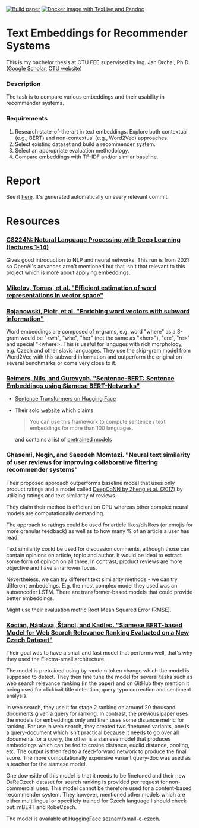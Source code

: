 [![Build paper](https://github.com/tmscer/text-embeddings-for-recommenders/actions/workflows/paper.yml/badge.svg)](https://github.com/tmscer/text-embeddings-for-recommenders/actions/workflows/paper.yml)
[![Docker image with TexLive and Pandoc](https://github.com/tmscer/text-embeddings-for-recommenders/actions/workflows/paper-docker.yml/badge.svg)](https://github.com/tmscer/text-embeddings-for-recommenders/actions/workflows/paper-docker.yml)

# Text Embeddings for Recommender Systems

This is my bachelor thesis at CTU FEE supervised by Ing. Jan Drchal, Ph.D. ([Google Scholar](https://scholar.google.cz/citations?user=JL9IGwcAAAAJ), [CTU website](https://cs.felk.cvut.cz/en/people/drchajan))

### Description

The task is to compare various embeddings and their usability in recommender systems.

### Requirements

1. Research state-of-the-art in text embeddings. Explore both contextual (e.g., BERT) and non-contextual (e.g., Word2Vec) approaches.
2. Select existing dataset and build a recommender system.
3. Select an appropriate evaluation methodology.
4. Compare embeddings with TF-IDF and/or similar baseline.

# Report

See it [here](https://f35ba6fb-bthe.s3.eu-west-1.amazonaws.com/paper.pdf). It's generated automatically on every relevant commit.

# Resources

### [CS224N: Natural Language Processing with Deep Learning (lectures 1-14)](http://web.stanford.edu/class/cs224n/)

Gives good introduction to NLP and neural networks. This run is from 2021 so OpenAI's advances
aren't mentioned but that isn't that relevant to this project which is more about applying embeddings.

### [Mikolov, Tomas, et al. "Efficient estimation of word representations in vector space"](https://arxiv.org/abs/1301.3781)

### [Bojanowski, Piotr, et al. "Enriching word vectors with subword information" ](https://arxiv.org/abs/1607.04606)

Word embeddings are composed of n-grams, e.g. word "where" as a 3-gram would be "&lt;wh",
"whe", "her" (not the same as "&lt;her&gt;"), "ere", "re&gt;" and special "&lt;where&gt;.
This is useful for languges with rich morphology, e.g. Czech and other slavic languages.
They use the skip-gram model from Word2Vec with this subword information and outperform the
original on several benchmarks or come very close to it.

### [Reimers, Nils, and Gurevych. "Sentence-BERT: Sentence Embeddings using Siamese BERT-Networks"](https://arxiv.org/pdf/1908.10084.pdf)

- [Sentence Transformers on Hugging Face](https://huggingface.co/sentence-transformers)
- Their solo [website](https://www.sbert.net/)
  which claims

  > You can use this framework to compute sentence / text embeddings for more than 100 languages.

  and contains a list of [pretrained models](https://www.sbert.net/docs/pretrained_models.html#sentence-embedding-models/)

### Ghasemi, Negin, and Saeedeh Momtazi. "Neural text similarity of user reviews for improving collaborative filtering recommender systems"

Their proposed approach outperforms baseline model that uses only product ratings and
a model called [DeepCoNN by Zheng et al. (2017)](https://arxiv.org/pdf/1701.04783.pdf)
by utilizing ratings and text similarity of reviews.

They claim their method is efficient on CPU whereas other complex neural models are
computationally demanding.

The approach to ratings could be used for article likes/dislikes (or emojis for more
granular feedback) as well as to how many % of an article a user has read.

Text similarity could be used for discussion comments, although those can contain opinions
on article, topic and author. It would be ideal to extract some form of opinion on all three. In contrast, product reviews are more objective and have a narrower focus.

Nevertheless, we can try different text similarity methods - we can try different embeddings.
E.g. the most complex model they used was an autoencoder LSTM. There are transformer-based
models that could provide better embeddings.

Might use their evaluation metric Root Mean Squared Error (RMSE).

### [Kocián, Náplava, Štancl, and Kadlec. "Siamese BERT-based Model for Web Search Relevance Ranking Evaluated on a New Czech Dataset"](https://arxiv.org/pdf/2112.01810.pdf)

Their goal was to have a small and fast model that performs well, that's why they used the Electra-small architecture.

The model is pretrained using by random token change which the model is supposed to detect. They then fine tune the model
for several tasks such as web search relevance ranking (in the paper) and on GitHub they mention it being used for clickbait
title detection, query typo correction and sentiment analysis.

In web search, they use it for stage 2 ranking on around 20 thousand documents given a query for ranking. In contrast, the previous
paper uses the models for embeddings only and then uses some distance metric for ranking. For use in web search, they created
two finetuned variants, one is a query-document which isn't practical because it needs to go over all documents for a query, the other
is a siamese model that produces embeddings which can be fed to cosine distance, euclid distance, pooling, etc. The output is
then fed to a feed-forward network to produce the final score. The more computationally expensive variant query-doc was used
as a teacher for the siamese model.

One downside of this model is that it needs to be finetuned and their new DaReCzech dataset for search ranking is provided per request
for non-commercial uses. This model cannot be therefore used for a content-based recommender system. They however, mentioned other
models which are either multilingual or specificly trained for Czech language I should check out: mBERT and RobeCzech.

The model is available at [HuggingFace seznam/small-e-czech](https://huggingface.co/Seznam/small-e-czech).
